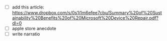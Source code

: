 - [ ] add this article: https://www.dropbox.com/s/0s1i1m6efee7cbu/Summary%20of%20Sustainability%20Benefits%20of%20Microsoft%20Device%20Repair.pdf?dl=0
- [ ] apple store anecdote
- [ ] write narratio
